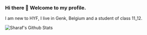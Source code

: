 ### Hi there 👋 Welcome to my profile.
I am new to HYF, I live in Genk, Belgium and a student of class 11_12.

![Sharaf's Github Stats](https://github-readme-stats.vercel.app/api?username=sharafcs50&show_icons=true&theme=merko)


<!--
**sharafcs50/sharafcs50** is a ✨ _special_ ✨ repository because its `README.md` (this file) appears on your GitHub profile.

Here are some ideas to get you started:

- 🔭 I’m currently working on ...
- 🌱 I’m currently learning ...
- 👯 I’m looking to collaborate on ...
- 🤔 I’m looking for help with ...
- 💬 Ask me about ...
- 📫 How to reach me: ...
- 😄 Pronouns: ...
- ⚡ Fun fact: ...
-->
